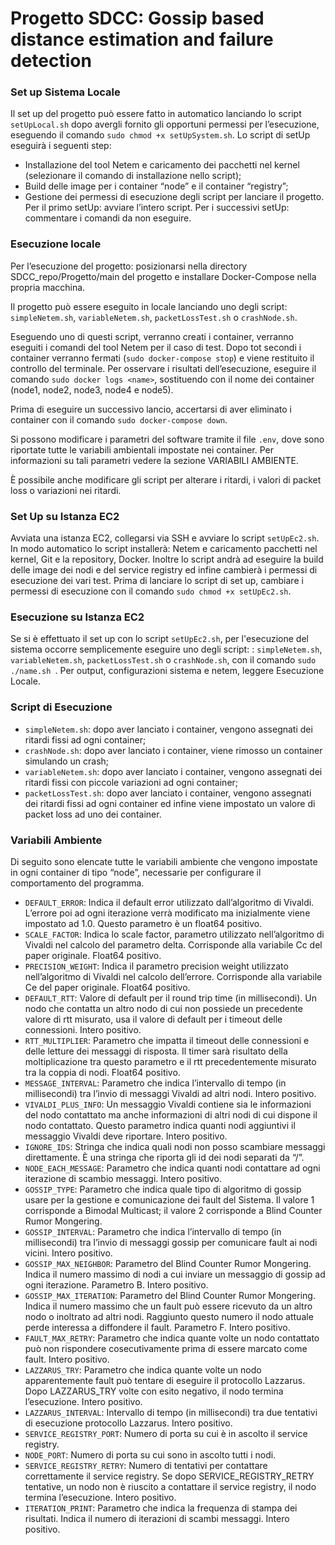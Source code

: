 # Progetto SDCC: Gossip based distance estimation and failure detection

### Set up Sistema Locale
Il set up del progetto può essere fatto in automatico lanciando lo script `setUpLocal.sh` dopo avergli fornito gli opportuni permessi per l’esecuzione, eseguendo il comando `sudo chmod +x setUpSystem.sh`.
Lo script di setUp eseguirà i seguenti step:
-	Installazione del tool Netem e caricamento dei pacchetti nel kernel (selezionare il comando di installazione nello script);
-	Build delle image per i container “node” e il container “registry”;
-	Gestione dei permessi di esecuzione degli script per lanciare il progetto.
Per il primo setUp: avviare l’intero script. Per i successivi setUp: commentare i comandi da non eseguire.

### Esecuzione locale
Per l’esecuzione del progetto: posizionarsi nella directory SDCC_repo/Progetto/main del progetto e installare Docker-Compose nella propria macchina.

Il progetto può essere eseguito in locale lanciando uno degli script: `simpleNetem.sh`, `variableNetem.sh`, `packetLossTest.sh` o `crashNode.sh`. 

Eseguendo uno di questi script, verranno creati i container, verranno eseguiti i comandi del tool Netem per il caso di test. Dopo tot secondi i container verranno fermati (`sudo docker-compose stop`) e viene restituito il controllo del terminale. Per osservare i risultati dell’esecuzione, eseguire il comando `sudo docker logs <name>`, sostituendo <name> con il nome dei container (node1, node2, node3, node4 e node5).

Prima di eseguire un successivo lancio, accertarsi di aver eliminato i container con il comando `sudo docker-compose down`.

Si possono modificare i parametri del software tramite il file `.env`, dove sono riportate tutte le variabili ambientali impostate nei container. Per informazioni su tali parametri vedere la sezione VARIABILI AMBIENTE.

È possibile anche modificare gli script per alterare i ritardi, i valori di packet loss o variazioni nei ritardi.



### Set Up su Istanza EC2
Avviata una istanza EC2, collegarsi via SSH e avviare lo script `setUpEc2.sh`. In modo automatico lo script installerà: Netem e caricamento pacchetti nel kernel, Git e la repository, Docker. Inoltre lo script andrà ad eseguire la build delle image dei nodi e del service registry ed infine cambierà i permessi di esecuzione dei vari test. Prima di lanciare lo script di set up, cambiare i permessi di esecuzione con il comando `sudo chmod +x setUpEc2.sh`.

### Esecuzione su Istanza EC2
Se si è effettuato il set up con lo script `setUpEc2.sh`, per l'esecuzione del sistema occorre semplicemente eseguire uno degli script: : `simpleNetem.sh`, `variableNetem.sh`, `packetLossTest.sh` o `crashNode.sh`, con il comando `sudo ./name.sh `. 
Per output, configurazioni sistema e netem, leggere Esecuzione Locale.

### Script di Esecuzione
-	`simpleNetem.sh`: dopo aver lanciato i container, vengono assegnati dei ritardi fissi ad ogni container;
-	`crashNode.sh`: dopo aver lanciato i container, viene rimosso un container simulando un crash;
-	`variableNetem.sh`: dopo aver lanciato i container, vengono assegnati dei ritardi fissi con piccole variazioni ad ogni container;
-	`packetLossTest.sh`: dopo aver lanciato i container, vengono assegnati dei ritardi fissi ad ogni container ed infine viene impostato un valore di packet loss ad uno dei container.

### Variabili Ambiente
Di seguito sono elencate tutte le variabili ambiente che vengono impostate in ogni container di tipo “node”, necessarie per configurare il comportamento del programma.
-	`DEFAULT_ERROR`: Indica il default error utilizzato dall’algoritmo di Vivaldi. L’errore poi ad ogni iterazione verrà modificato ma inizialmente viene impostato ad 1.0. Questo parametro è un float64 positivo.
-	`SCALE_FACTOR`: Indica lo scale factor, parametro utilizzato nell’algoritmo di Vivaldi nel calcolo del parametro delta. Corrisponde alla variabile Cc del paper originale. Float64 positivo.  
-	`PRECISION_WEIGHT`: Indica il parametro precision weight utilizzato nell’algoritmo di Vivaldi nel calcolo dell’errore. Corrisponde alla variabile Ce del paper originale. Float64 positivo.
-	`DEFAULT_RTT`: Valore di default per il round trip time (in millisecondi). Un nodo che contatta un altro nodo di cui non possiede un precedente valore di rtt misurato, usa il valore di default per i timeout delle connessioni. Intero positivo.
-	`RTT_MULTIPLIER`: Parametro che impatta il timeout delle connessioni e delle letture dei messaggi di risposta. Il timer sarà risultato della moltiplicazione tra questo parametro e il rtt precedentemente misurato tra la coppia di nodi. Float64 positivo.
-	`MESSAGE_INTERVAL`: Parametro che indica l’intervallo di tempo (in millisecondi) tra l’invio di messaggi Vivaldi ad altri nodi. Intero positivo.
-	`VIVALDI_PLUS_INFO`: Un messaggio Vivaldi contiene sia le informazioni del nodo contattato ma anche informazioni di altri nodi di cui dispone il nodo contattato. Questo parametro indica quanti nodi aggiuntivi il messaggio Vivaldi deve riportare. Intero positivo.
-	`IGNORE_IDS`: Stringa che indica quali nodi non posso scambiare messaggi direttamente. È una stringa che riporta gli id dei nodi separati da “/”.
-	`NODE_EACH_MESSAGE`: Parametro che indica quanti nodi contattare ad ogni iterazione di scambio messaggi. Intero positivo.
-	`GOSSIP_TYPE`: Parametro che indica quale tipo di algoritmo di gossip usare per la gestione e comunicazione dei fault del Sistema. Il valore 1 corrisponde a Bimodal Multicast; il valore 2 corrisponde a Blind Counter Rumor Mongering.
-	`GOSSIP_INTERVAL`: Parametro che indica l’intervallo di tempo (in millisecondi) tra l’invio di messaggi gossip per comunicare fault ai nodi vicini. Intero positivo.
-	`GOSSIP_MAX_NEIGHBOR`: Parametro del Blind Counter Rumor Mongering. Indica il numero massimo di nodi a cui inviare un messaggio di gossip ad ogni iterazione. Parametro B. Intero positivo. 
-	`GOSSIP_MAX_ITERATION`: Parametro del Blind Counter Rumor Mongering. Indica il numero massimo che un fault può essere ricevuto da un altro nodo o inoltrato ad altri nodi. Raggiunto questo numero il nodo attuale perde interessa a diffondere il fault. Parametro F. Intero positivo.
-	`FAULT_MAX_RETRY`: Parametro che indica quante volte un nodo contattato può non rispondere cosecutivamente prima di essere marcato come fault. Intero positivo.
-	`LAZZARUS_TRY`: Parametro che indica quante volte un nodo apparentemente fault può tentare di eseguire il protocollo Lazzarus. Dopo LAZZARUS_TRY volte con esito negativo, il nodo termina l’esecuzione. Intero positivo.
-	`LAZZARUS_INTERVAL`: Intervallo di tempo (in millisecondi) tra due tentativi di esecuzione protocollo Lazzarus. Intero positivo.
-	`SERVICE_REGISTRY_PORT`: Numero di porta su cui è in ascolto il service registry. 
-	`NODE_PORT`: Numero di porta su cui sono in ascolto tutti i nodi.
-	`SERVICE_REGISTRY_RETRY`: Numero di tentativi per contattare correttamente il service registry. Se dopo SERVICE_REGISTRY_RETRY tentative, un nodo non è riuscito a contattare il service registry, il nodo termina l’esecuzione. Intero positivo.
-	`ITERATION_PRINT`: Parametro che indica la frequenza di stampa dei risultati. Indica il numero di iterazioni di scambi messaggi. Intero positivo.


